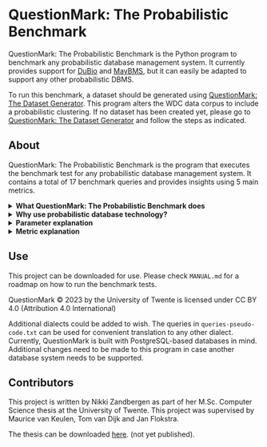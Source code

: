 # QuestionMark: The Probabilistic Benchmark


QuestionMark: The Probabilistic Benchmark is the Python program to benchmark any
probabilistic database management system. It currently provides support for 
[DuBio](https://github.com/utwente-db/DuBio) and [MayBMS](http://maybms.sourceforge.net/), but it can easily be
adapted to support any other probabilistic DBMS.

To run this benchmark, a dataset should be generated using
[QuestionMark: The Dataset Generator](https://gitlab.utwente.nl/s1981951/prob-matcher).
This program alters the WDC data corpus to include a probabilistic clustering. If no dataset 
has been created yet, please go to 
[QuestionMark: The Dataset Generator](https://gitlab.utwente.nl/s1981951/prob-matcher) and follow
the steps as indicated.


## About
QuestionMark: The Probabilistic Benchmark is the program that executes the benchmark test for any probabilistic database management system.
It contains a total of 17 benchmark queries and provides insights using 5 main metrics. 

<details>
<summary><b>What QuestionMark: The Probabilistic Benchmark does</b></summary>
<ul><li>For each query selected for the benchmarking process, the program first runs the query once to retrieve the results or catch any errors thrown. This first run also creates a warm start.</li>
    <li>Next, the query is run over the indicated number of iterations, to obtain an average runtime. The results retrieved per query are instantly written to QuestionMark_query_results.txt.</li>
    <li>When all queries have run, overarching metrics are calculated. The results of these are written to QuestionMark_metrics_results.txt.</li>
    <li>To digest the produced data to useful insights, the manual provided in the results section should be consulted.</li></ul>
</details>

<details>
<summary><b>Why use probabilistic database technology?</b></summary>
Having uncertain data treated in a deterministic manner ignores the many opportunities that treating that data in an indeterministic manner offers, and it might even lead to incorrect decisions due to incorrect data displaying. Probabilistic data processing can aid decisions in more scientific areas, such as bio-informatics and healthcare, but also adds value in various business processes, which rely on decisions based on data from different sources. 

To get uncertain data ready for deterministic decision-making, data cleaning is performed to remove inconsistencies in the data. This process consumes significant time, while the risk of making wrong decisions due to badly cleaned data is still present. Probabilistic data querying solves this issue. Being able to query raw business data in a probabilistic manner provides an improved information representation to base business intelligence decisions on. 

It is thus not the case that the availability of good quality probabilistic databases only aids the scientific world; on the contrary. A wide range of sectors could benefit from the use of probabilistic database management systems.
</details>

<details>
<summary><b>Parameter explanation</b></summary>
The following parameters are included in QuestionMark: The Probabilistic Benchmark. Their value can be changes in
parameters.py.
<ul><li><i>DBMS.</i> Determines the Database Management System that will be used for the execution of the benchmark. Additional systems can be added when support for them is also added to the benchmark program.</li>
    <li><i>Iterations.</i> Denotes the number of times a query is run to obtain a run time average from the queries. This is a global variable that is used for all queries. Increasing this number will provide a more precise outcome of the average run time, but at the cost of a longer benchmark execution time. The total number of iterations is always +1 to create a warm start.</li>
    <li><i>Show Query Plan.</i> Boolean value. If true, the query plan for each query is also provided with the benchmark result. Enabling this variable does not influence the execution time of the queries.</li>
    <li><i>Timeout.</i> Ensures that queries that take too long to return an answer will be aborted. Once a query times out, this will be noted in the benchmark result and the next query is started. </li>
    <li><i>Queries.</i> A list that contains all queries from the benchmark. Depending on the goal with which the benchmark is run, queries that are not relevant can be removed from the benchmark run. Removing queries lowers the total time required to run the benchmark.</li>
</ul>
</details>

<details>
<summary><b>Metric explanation</b></summary>
The following metrics are included in QuestionMark:
<ul><li><i>Brevity of the query dialect.</i>This metric gives insights into the succinctness of the query language. A more succinct query dialect often requires less time to write queries with and is often easier to understand. This metric value is obtained by iterating over all queries and adding their character count. Spaces are removed from the calculation. Optionally, characters can be removed from specific queries. For example in query IUD_1_rollback offers are added to the database. As the data the that represents the offer is not indicative of the complexity of the query language, the number of characters used for that representation is subtracted from the total character count for that query.</li>
    <li><i>Query functionality coverage.</i> This metric provides insight into the functionality coverage of the database system and is determined by multiple sub-metrics. When running the queries to obtain their results and runtime, it can happen that a specific functionality is not supported or the database system cannot handle the load required to execute the query. In these cases, the system returns an error. The error raised during execution are stored and printed as the query result. After the benchmark execution has finished, an overview table is created that indicates what queries finished execution and which threw an error. The percentage of successful queries is then also determined. For each query that threw an error, it also indicates what query functionality might be lacking. In each case, a critical look is needed to verify whether the error is thrown due to an actual lack of functionality support or due to another reason, for example a typo. With the gathered knowledge, the functionality coverage table can be manually filled in. In this table, a distinction is made between functionality that is natively supported and functionality that can be implemented with a workaround method. </li>
    <li><i>Runtime of queries.</i> This metric provides insight into the speed of query execution. A lower runtime is required to obtain higher query throughput rates and improves the flow of business processes relying on the query results. This metric is also obtained by a combination of sub-metrics. To obtain the runtime of a query, the PostgreSQL explain analyse statement is used. This statement returns the execution plan of various queries or statements and tracks its runtime. When available, it differentiates between the planning time and execution time of a query. In this distinction is not supported by the DBMS, only a total runtime is returned. For each query, the average runtime over the specified iterations is printed. Each query is run with a warm start. After all benchmark queries have run, a total average planning time and execution time, or total average runtime is calculated. This is the sum of all time averages of all queries. The total time provides a quick idea of the speed of the tested DBMS. For each application scenario, the acceptable runtime of a query differs. It is thus advised to verify the significance of the queries and per query determine the acceptable runtime. </li>
    <li><i>Probabilistic data overhead.</i> This metric represents the additional storage space required to store the probabilistic representation of the data. When processing large volumes of data, needing additional storage space to store the probabilistic representation of the data could get costly. As each probabilistic DBMS stores their probabilistic representation in a unique way, the probabilistic data overload is calculated for each DBMS differently. For both systems, the storage space used is determined by the pg_size_pretty statement of PostgreSQL. </li>
    <li><i>User friendliness.</i> User friendliness is another metric that is composed from several sub-metrics. As user friendliness is something of a more personal taste and cannot be measures from a benchmark run, all sub-metrics are in the form of statements that should be rated on a scale from 1 to 5. The statements can be found in the manual included in the results folder.</li>
</ul>
</details>


## Use
This project can be downloaded for use. Please check ```MANUAL.md``` for a roadmap on how
to run the benchmark tests.

QuestionMark © 2023 by the University of Twente is licensed under CC BY 4.0 (Attribution 4.0 International)

Additional dialects could be added to wish. The queries in ```queries-pseudo-code.txt``` can be used for convenient 
translation to any other dialect. Currently, QuestionMark is built with PostgreSQL-based databases in mind. 
Additional changes need to be made to this program in case another database system needs to be supported.

## Contributors
This project is written by Nikki Zandbergen as part of her M.Sc. Computer Science thesis
at the University of Twente.
This project was supervised by Maurice van Keulen, Tom van Dijk and Jan Flokstra.

The thesis can be downloaded [here](#). (not yet published).
